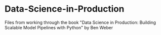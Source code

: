# Data-Science-in-Production
Files from working through the book "Data Science in Production: Building Scalable Model Pipelines with Python" by Ben Weber
